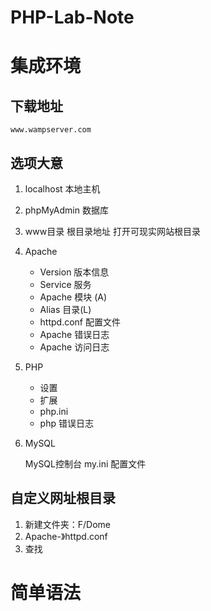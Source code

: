 # PHP-Lab-Note
# 集成环境
## 下载地址
    www.wampserver.com
## 选项大意
1. localhost 本地主机

1. phpMyAdmin 数据库

1. www目录 根目录地址 打开可现实网站根目录

1. Apache 

    - Version   版本信息
    - Service 服务
    - Apache 模块 (A)
    - Alias 目录(L)
    - httpd.conf 配置文件
    - Apache 错误日志
    - Apache 访问日志
1. PHP

    - 设置
    - 扩展
    - php.ini 
    - php 错误日志
1. MySQL
    
    MySQL控制台 
    my.ini 配置文件
## 自定义网址根目录
1. 新建文件夹：F/Dome
1. Apache-》httpd.conf
1. 查找

## 
# 简单语法
